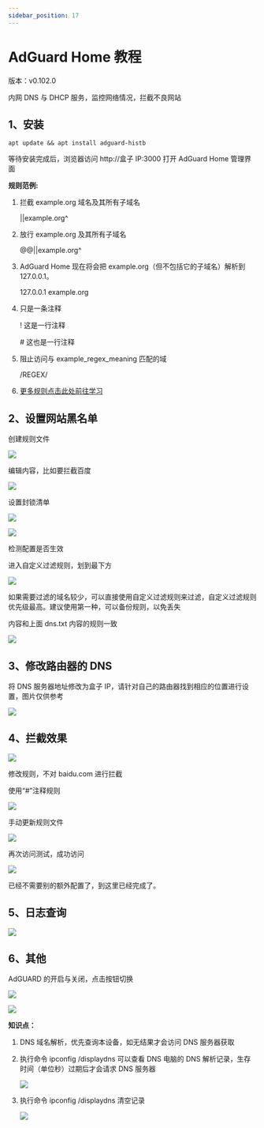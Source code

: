 ```yaml
---
sidebar_position: 17
---
```


# AdGuard Home 教程

版本：v0.102.0

内网 DNS 与 DHCP 服务，监控网络情况，拦截不良网站

## 1、安装

```shell
apt update && apt install adguard-histb
```

等待安装完成后，浏览器访问 http://盒子 IP:3000 打开 AdGuard Home 管理界面

**规则范例:**

1. 拦截 example.org 域名及其所有子域名

   ||example.org^

2. 放行 example.org 及其所有子域名

   @@||example.org^

3. AdGuard Home 现在将会把 example.org（但不包括它的子域名）解析到 127.0.0.1。

   127.0.0.1 example.org

4. 只是一条注释

   ! 这是一行注释

   \# 这也是一行注释

5. 阻止访问与 example_regex_meaning 匹配的域

   /REGEX/

6. [更多规则点击此处前往学习](https://github.com/AdguardTeam/AdGuardHome/wiki/Hosts-Blocklists)

## 2、设置网站黑名单

创建规则文件

![](img/adguardhome3.png)

编辑内容，比如要拦截百度

![](img/adguardhome4.png)

设置封锁清单

![](img/adguardhome1.png)

![](img/adguardhome2.png)

检测配置是否生效

进入自定义过滤规则，划到最下方

![](img/adguardhome12.png)

如果需要过滤的域名较少，可以直接使用自定义过滤规则来过滤，自定义过滤规则优先级最高。建议使用第一种，可以备份规则，以免丢失

内容和上面 dns.txt 内容的规则一致

![](img/adguardhome13.png)

## 3、修改路由器的 DNS

将 DNS 服务器地址修改为盒子 IP，请针对自己的路由器找到相应的位置进行设置，图片仅供参考

![](img/adguardhome5.png)

## 4、拦截效果

![](img/adguardhome8.png)

修改规则，不对 baidu.com 进行拦截

使用“#”注释规则

![](img/adguardhome9.png)

手动更新规则文件

![](img/adguardhome10.png)

再次访问测试，成功访问

![](img/adguardhome11.png)

已经不需要别的额外配置了，到这里已经完成了。

## 5、日志查询

![](img/adguardhome15.png)

## 6、其他

AdGUARD 的开启与关闭，点击按钮切换

![](img/adguardhome14.png)

![](img/adguardhome15.png)

**知识点：**

1. DNS 域名解析，优先查询本设备，如无结果才会访问 DNS 服务器获取

2. 执行命令 ipconfig /displaydns 可以查看 DNS 电脑的 DNS 解析记录，生存时间（单位秒）过期后才会请求 DNS 服务器

   ![](img/adguardhome6.png)

3. 执行命令 ipconfig /displaydns 清空记录

   ![](img/adguardhome7.png)
